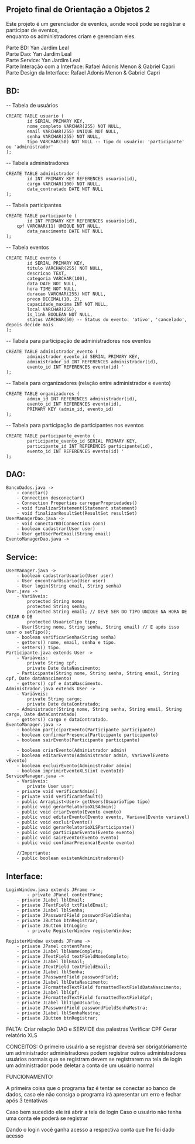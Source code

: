 ## Projeto final de Orientação a Objetos 2 <br>
Este projeto é um gerenciador de eventos, aonde você pode se registrar e participar de eventos, <br>
enquanto os administradores criam e gerenciam eles.

Parte BD: Yan Jardim Leal <br>
Parte Dao: Yan Jardim Leal <br>
Parte Service: Yan Jardim Leal <br>
Parte Interação com a Interface: Rafael Adonis Menon & Gabriel Capri <br>
Parte Design da Interface: Rafael Adonis Menon & Gabriel Capri <br>

## BD:

-- Tabela de usuários

	CREATE TABLE usuario (
    		id SERIAL PRIMARY KEY,
    		nome_completo VARCHAR(255) NOT NULL,
    		email VARCHAR(255) UNIQUE NOT NULL,
    		senha VARCHAR(255) NOT NULL,
    		tipo VARCHAR(50) NOT NULL -- Tipo do usuário: 'participante' ou 'administrador'
	);

-- Tabela administradores

	CREATE TABLE administrador (
    		id INT PRIMARY KEY REFERENCES usuario(id),
    		cargo VARCHAR(100) NOT NULL,
    		data_contratado DATE NOT NULL
	);

-- Tabela participantes

	CREATE TABLE participante (
    		id INT PRIMARY KEY REFERENCES usuario(id),
   		cpf VARCHAR(11) UNIQUE NOT NULL,
    		data_nascimento DATE NOT NULL
	);

-- Tabela eventos

	CREATE TABLE evento (
    		id SERIAL PRIMARY KEY,
    		titulo VARCHAR(255) NOT NULL,
    		descricao TEXT,
    		categoria VARCHAR(100),
    		data DATE NOT NULL,
    		hora TIME NOT NULL,
    		duracao VARCHAR(255) NOT NULL,
    		preco DECIMAL(10, 2),
    		capacidade_maxima INT NOT NULL,
    		local VARCHAR(255),
    		is_link BOOLEAN NOT NULL,
    		status VARCHAR(50) -- Status do evento: 'ativo', 'cancelado', depois decide mais
	);

-- Tabela para participação de administradores nos eventos

	CREATE TABLE administrador_evento (
    		administrador_evento_id SERIAL PRIMARY KEY,
    		administrador_id INT REFERENCES administrador(id),
    		evento_id INT REFERENCES evento(id) '
	);

-- Tabela para organizadores (relação entre administrador e evento)

	CREATE TABLE organizadores (
    		admin_id INT REFERENCES administrador(id),
    		evento_id INT REFERENCES evento(id),
    		PRIMARY KEY (admin_id, evento_id)
	);

-- Tabela para participação de participantes nos eventos

	CREATE TABLE participante_evento (
    		participante_evento_id SERIAL PRIMARY KEY,
    		participante_id INT REFERENCES participante(id),
    		evento_id INT REFERENCES evento(id) '
	);

## DAO:

	BancoDados.java ->
		- conectar()
		- Connection desconectar()
		- Connection Properties carregarPropriedades()
		- void finalizarStatement(Statement statement)
		- void finalizarResultSet(ResultSet resultSet)
	UserManagerDao.java ->
		- void conectarBD(Connection conn)
		- boolean cadastrar(User user)
		- User getUserPorEmail(String email)
	EventoManagerDao.java ->

## Service:

	UserManager.java ->
		- boolean cadastrarUsuario(User user)
		- User encontrarUsuario(User user)
		- User login(String email, String senha)
	User.java ->
		- Variáveis:
			protected String nome;
			protected String senha;
			protected String email; // DEVE SER DO TIPO UNIQUE NA HORA DE CRIAR O DB
			protected UsuarioTipo tipo;
		- User(String nome, String senha, String email) // E após isso usar o setTipo();
		- boolean verificarSenha(String senha)
		- getters() nome, email, senha e tipo.
		- setters() tipo.
	Participante.java extends User ->
		- Variáveis:
			private String cpf;
			private Date dataNascimento;
		- Participante(String nome, String senha, String email, String cpf, Date dataNascimento)
		- getters() cpf e dataNascimento.
	Administrador.java extends User ->
		- Variáveis:
			private String cargo;
			private Date dataContratado;
		- Administrador(String nome, String senha, String email, String cargo, Date dataContratado)
		- getters() cargo e dataContratado.
	EventoManager.java ->
		- boolean participarEvento(Participante participante)
		- boolean confirmarPresenca(Participante participante)
		- boolean sairEvento(Participante participante)
			
		- boolean criarEvento(Administrador admin)
		- boolean editarEvento(Administrador admin, VariavelEvento vEvento)
		- boolean excluirEvento(Administrador admin)
		- boolean imprimirEventoXLS(int eventoId)
	ServiceManager.java ->
		- Variáveis:
			private User user;
		- private void verificarAdmin()
		- private void verificarDefault()
		- public ArrayList<User> getUsers(UsuarioTipo tipo)
		- public void gerarRelatorioXLSAdmin()
		- public void criarEvento(Evento evento)
		- public void editarEvento(Evento evento, VariavelEvento variavel)
		- public void excluirEvento()
		- public void gerarRelatorioXLSParticipante()
		- public void participarEvento(Evento evento)
		- public void sairEvento(Evento evento)
		- public void confimarPresenca(Evento evento)
		
		//Importante:
		- public boolean existemAdministradores()
## Interface:
	
	LoginWindow.java extends JFrame ->
	    	- private JPanel contentPane;
		- private JLabel lblEmail;
		- private JTextField txtFieldEmail;
		- private JLabel lblSenha;
		- private JPasswordField passwordFieldSenha;
		- private JButton btnRegistrar;
		- private JButton btnLogin;
        	- private RegisterWindow registerWindow;
		
	RegisterWindow extends JFrame ->	
		- private JPanel contentPane;
		- private JLabel lblNomeCompleto;
		- private JTextField textFieldNomeCompleto;
		- private JLabel lblEmail;
		- private JTextField textFieldEmail;
		- private JLabel lblSenha;
		- private JPasswordField passwordField;
		- private JLabel lblDataNascimento;
		- private JFormattedTextField formattedTextFieldDataNascimento;
		- private JLabel lblCpf;
		- private JFormattedTextField formattedTextFieldCpf;
		- private JLabel lblTipoUsuario;
		- private JPasswordField passwordFieldSenhaMestra;
		- private JLabel lblSenhaMestra;
		- private JButton btnRegistrar;
	
FALTA:
Criar relação DAO e SERVICE das palestras
Verificar CPF
Gerar relatório XLS

CONCEITOS:
O primeiro usuário a se registrar deverá ser obrigatóriamente um administrador
administradores podem registrar outros administradores
usuários normais que se registram devem se registrarem na tela de login
um administrador pode deletar a conta de um usuário normal

FUNCIONAMENTO:

A primeira coisa que o programa faz é tentar se conectar ao banco de dados, caso ele não consiga o programa irá
apresentar um erro e fechar após 3 tentativas

Caso bem sucedido ele irá abrir a tela de login
Caso o usuário não tenha uma conta ele poderá se registrar

Dando o login você ganha acesso a respectiva conta que lhe foi dado acesso


